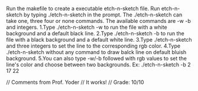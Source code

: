 Run the makefile to create a executable etch-n-sketch file.
Run etch-n-sketch by typing ./etch-n-sketch in the prompt.
The ./etch-n-sketch can take one, three four or none commands.
The available commands are -w -b and integers.
1.Type ./etch-n-sketch -w to run the file with a white background and a default black line.
2.Type ./etch-n-sketch -b to run the file with a black background and a default white line.
3.Type ./etch-n-sketch and three integers to set the line to the corresponding rgb color.
4.Type ./etch-n-sketch without any command to draw balck line on default bluish background.
5.You can also type -w/-b followed with rgb values to set the line's color and choose between two backgrounds. Ex: ./etch-n-sketch -b 2 17 22

// Comments from Prof. Yoder
// It works!
// Grade:  10/10
